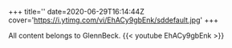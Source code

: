 +++
title=''
date=2020-06-29T16:14:44Z
cover='https://i.ytimg.com/vi/EhACy9gbEnk/sddefault.jpg'
+++

All content belongs to GlennBeck.
{{< youtube EhACy9gbEnk >}}
